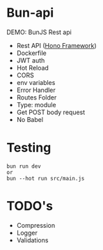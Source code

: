 # Bun-api
DEMO: BunJS Rest api

- Rest API ([Hono Framework](https://honojs.dev/))
- Dockerfile
- JWT auth
- Hot Reload
- CORS
- env variables
- Error Handler
- Routes Folder
- Type: module
- Get POST body request
- No Babel

# Testing
```
bun run dev
or
bun --hot run src/main.js
```

# TODO's
- Compression
- Logger
- Validations

